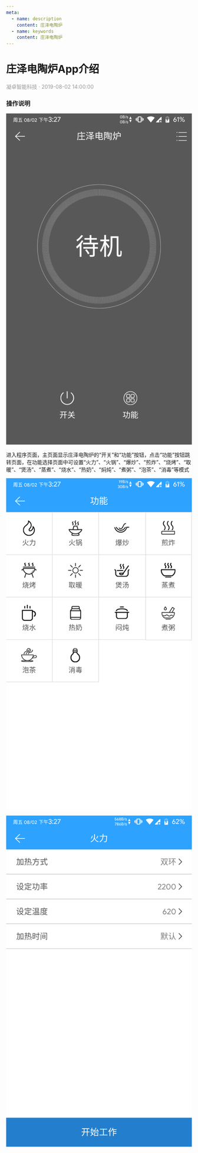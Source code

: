```yaml
---
meta:
  - name: description
    content: 庄泽电陶炉
  - name: keywords
    content: 庄泽电陶炉
---
```


# 庄泽电陶炉App介绍
<p style="color: #999">凝卓智能科技 · 2019-08-02 14:00:00<p>

### 操作说明

![Furnace01.png](./furnace/Furnace01.png)

进入程序页面，主页面显示庄泽电陶炉的“开关”和“功能”按钮，点击“功能”按钮跳转页面，在功能选择页面中可设置“火力”、“火锅”、“爆炒”、“煎炸”、“烧烤”、“取暖”、“煲汤”、“蒸煮”、“烧水”、“热奶”、“焖炖”、“煮粥”、“泡茶”、“消毒”等模式

![Furnace02.png](./furnace/Furnace02.png)

![Furnace03.png](./furnace/Furnace03.png)